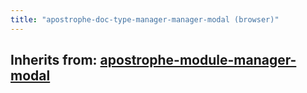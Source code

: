 ```yaml
---
title: "apostrophe-doc-type-manager-manager-modal (browser)"
---
```

## Inherits from: [apostrophe-module-manager-modal](../apostrophe-module/browser-apostrophe-module-manager-modal.html)


